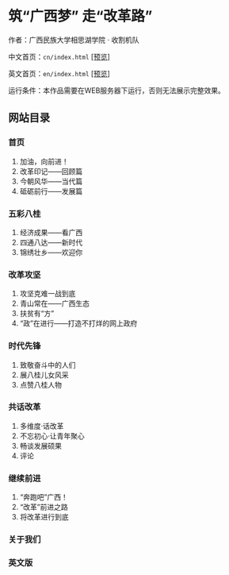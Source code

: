 # 筑“广西梦” 走“改革路”
作者：广西民族大学相思湖学院 · 收割机队

中文首页：`cn/index.html` [[预览]](https://sgj.logz.ml/cn/)

英文首页：`en/index.html` [[预览]](https://sgj.logz.ml/en/)

运行条件：本作品需要在WEB服务器下运行，否则无法展示完整效果。


## 网站目录

### 首页

   1. 加油，向前进！
   2. 改革印记——回顾篇
   3. 今朝风华——当代篇
   4. 砥砺前行——发展篇

### 五彩八桂

   1. 经济成果——看广西
   2. 四通八达——新时代
   3. 锦绣壮乡——欢迎你

### 改革攻坚

   1. 攻坚克难一战到底
   2. 青山常在——广西生态
   3. 扶贫有“方”
   4. “政”在进行——打造不打烊的网上政府

### 时代先锋

   1. 致敬奋斗中的人们
   2. 展八桂儿女风采
   3. 点赞八桂人物

### 共话改革

   1. 多维度·话改革
   2. 不忘初心·让青年聚心
   3. 畅谈发展硕果
   4. 评论

### 继续前进

   1. “奔跑吧”广西！
   2. “改革”前进之路
   3. 将改革进行到底

### 关于我们

### 英文版